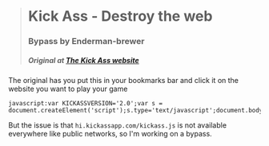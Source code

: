 ># Kick Ass - Destroy the web
>### Bypass by Enderman-brewer
>##### Original at [The Kick Ass website](https://kickassapp.com/)

The original has you put this in your bookmarks bar and click it on the website you want to play your game
```
javascript:var KICKASSVERSION='2.0';var s = document.createElement('script');s.type='text/javascript';document.body.appendChild(s);s.src='//hi.kickassapp.com/kickass.js';void(0);
```

But the issue is that `hi.kickassapp.com/kickass.js` is not available everywhere like public networks, so I'm working on a bypass.
